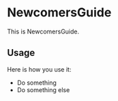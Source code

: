 NewcomersGuide
==============

This is NewcomersGuide.



Usage
-----

Here is how you use it:

 * Do something
 * Do something else
